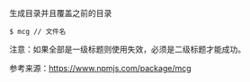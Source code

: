生成目录并且覆盖之前的目录
```JS
$ mcg // 文件名 
```

注意：如果全部是一级标题则使用失效，必须是二级标题才能成功。

参考来源：https://www.npmjs.com/package/mcg